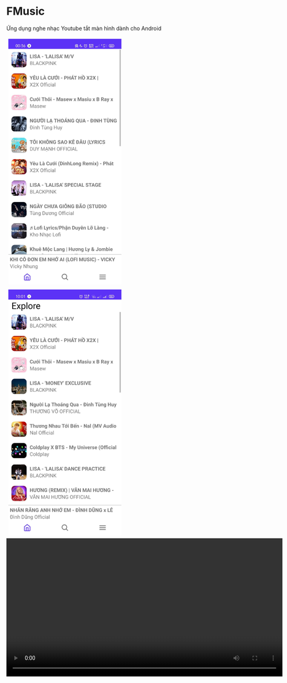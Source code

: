 <h1>FMusic</h1>
<p>Ứng dụng nghe nhạc Youtube tắt màn hình dành cho Android</p>
<img src="screenshot/screenshot1.jpg" style="height:640px;margin:5px"/>
<img src="screenshot/screenshot2.jpg" style="height:640px;margin:5px"/>
<video width="720" controls>
  <source src="screenshot/record.mp4" type="video/mp4">
</video>
